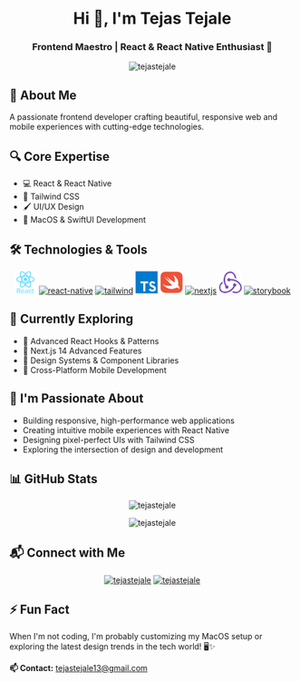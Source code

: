 <h1 align="center">Hi 👋, I'm Tejas Tejale</h1>
<h3 align="center">Frontend Maestro | React & React Native Enthusiast 🚀</h3>

<p align="center">
  <img src="https://komarev.com/ghpvc/?username=tejastejale&label=Profile%20views&color=0e75b6&style=flat" alt="tejastejale" />
</p>

## 🌟 About Me

A passionate frontend developer crafting beautiful, responsive web and mobile experiences with cutting-edge technologies.

## 🔍 Core Expertise

- 💻 React & React Native
- 🎨 Tailwind CSS
- 🖌️ UI/UX Design
- 🍎 MacOS & SwiftUI Development

## 🛠️ Technologies & Tools

<p align="center">
  <a href="https://reactjs.org/" target="_blank" rel="noreferrer"><img src="https://raw.githubusercontent.com/devicons/devicon/master/icons/react/react-original-wordmark.svg" alt="react" width="40" height="40"/></a>
  <a href="https://reactnative.dev/" target="_blank" rel="noreferrer"><img src="https://reactnative.dev/img/header_logo.svg" alt="react-native" width="40" height="40"/></a>
  <a href="https://tailwindcss.com/" target="_blank" rel="noreferrer"><img src="https://www.vectorlogo.zone/logos/tailwindcss/tailwindcss-icon.svg" alt="tailwind" width="40" height="40"/></a>
  <a href="https://www.typescriptlang.org/" target="_blank" rel="noreferrer"><img src="https://raw.githubusercontent.com/devicons/devicon/master/icons/typescript/typescript-original.svg" alt="typescript" width="40" height="40"/></a>
  <a href="https://developer.apple.com/swift/" target="_blank" rel="noreferrer"><img src="https://raw.githubusercontent.com/devicons/devicon/master/icons/swift/swift-original.svg" alt="swift" width="40" height="40"/></a>
  <a href="https://nextjs.org/" target="_blank" rel="noreferrer"><img src="https://cdn.worldvectorlogo.com/logos/nextjs-2.svg" alt="nextjs" width="40" height="40"/></a>
  <a href="https://redux.js.org" target="_blank" rel="noreferrer"><img src="https://raw.githubusercontent.com/devicons/devicon/master/icons/redux/redux-original.svg" alt="redux" width="40" height="40"/></a>
  <a href="https://storybook.js.org/" target="_blank" rel="noreferrer"><img src="https://raw.githubusercontent.com/storybookjs/brand/master/icon/icon-gradient.svg" alt="storybook" width="40" height="40"/></a>
</p>

## 🌱 Currently Exploring

- 🔬 Advanced React Hooks & Patterns
- 🚀 Next.js 14 Advanced Features
- 🎨 Design Systems & Component Libraries
- 📱 Cross-Platform Mobile Development

## 💞️ I'm Passionate About

- Building responsive, high-performance web applications
- Creating intuitive mobile experiences with React Native
- Designing pixel-perfect UIs with Tailwind CSS
- Exploring the intersection of design and development

## 📊 GitHub Stats

<p align="center">
  <img src="https://github-readme-stats.vercel.app/api/top-langs?username=tejastejale&show_icons=true&locale=en&layout=compact&theme=dracula" alt="tejastejale" />
</p>

<p align="center">
  <img src="https://github-readme-stats.vercel.app/api?username=tejastejale&show_icons=true&locale=en&theme=dracula" alt="tejastejale" />
</p>

## 📬 Connect with Me

<p align="center">
  <a href="https://linkedin.com/in/tejastejale" target="blank"><img align="center" src="https://raw.githubusercontent.com/rahuldkjain/github-profile-readme-generator/master/src/images/icons/Social/linked-in-alt.svg" alt="tejastejale" height="30" width="40" /></a>
  <a href="https://twitter.com/tejastejale" target="blank"><img align="center" src="https://raw.githubusercontent.com/rahuldkjain/github-profile-readme-generator/master/src/images/icons/Social/twitter.svg" alt="tejastejale" height="30" width="40" /></a>
</p>

## ⚡ Fun Fact

When I'm not coding, I'm probably customizing my MacOS setup or exploring the latest design trends in the tech world! 🖥️✨

**📫 Contact:** tejastejale13@gmail.com
